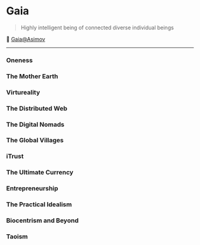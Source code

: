 # Gaia

> Highly intelligent being of connected diverse individual beings

:whale:  [Gaia@Asimov](https://asimov.fandom.com/wiki/Gaia)

---

### Oneness

### The Mother Earth

### Virtureality

### The Distributed Web

### The Digital Nomads

### The Global Villages

### iTrust

### The Ultimate Currency

### Entrepreneurship

### The Practical Idealism

### Biocentrism and Beyond

### Taoism
